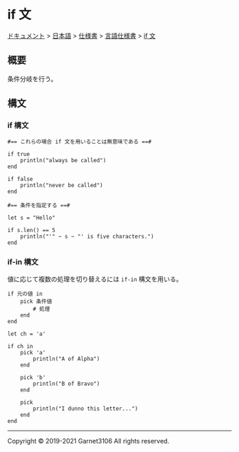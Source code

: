 # if 文

[ドキュメント](../../../../index.md) > [日本語](../../../index.md) > [仕様書](../../index.md) > [言語仕様書](../index.md) > [if 文](./index.md)

## 概要

条件分岐を行う。

## 構文

### if 構文

```
#== これらの場合 if 文を用いることは無意味である ==#

if true
    println("always be called")
end

if false
    println("never be called")
end

#== 条件を指定する ==#

let s = "Hello"

if s.len() == 5
    println("'" ~ s ~ "' is five characters.")
end
```

### if-in 構文

値に応じて複数の処理を切り替えるには `if-in` 構文を用いる。

```
if 元の値 in
    pick 条件値
        # 処理
    end
end
```

```
let ch = 'a'

if ch in
    pick 'a'
        println("A of Alpha")
    end

    pick 'b'
        println("B of Bravo")
    end

    pick
        println("I dunno this letter...")
    end
end
```

---

Copyright © 2019-2021 Garnet3106 All rights reserved.

